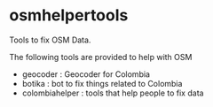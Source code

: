 osmhelpertools
==============

Tools to fix OSM Data.

The following tools are provided to help with OSM
 * geocoder : Geocoder for Colombia
 * botika : bot to fix things related to Colombia
 * colombiahelper : tools that help people to fix data

